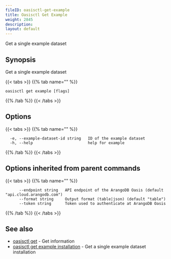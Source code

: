 ```yaml
---
fileID: oasisctl-get-example
title: Oasisctl Get Example
weight: 2845
description: 
layout: default
---
```

Get a single example dataset

## Synopsis

Get a single example dataset

{{< tabs >}}
{{% tab name="" %}}
```
oasisctl get example [flags]
```
{{% /tab %}}
{{< /tabs >}}

## Options

{{< tabs >}}
{{% tab name="" %}}
```
  -e, --example-dataset-id string   ID of the example dataset
  -h, --help                        help for example
```
{{% /tab %}}
{{< /tabs >}}

## Options inherited from parent commands

{{< tabs >}}
{{% tab name="" %}}
```
      --endpoint string   API endpoint of the ArangoDB Oasis (default "api.cloud.arangodb.com")
      --format string     Output format (table|json) (default "table")
      --token string      Token used to authenticate at ArangoDB Oasis
```
{{% /tab %}}
{{< /tabs >}}

## See also

* [oasisctl get]()	 - Get information
* [oasisctl get example installation](oasisctl-get-example-installation)	 - Get a single example dataset installation


